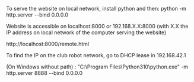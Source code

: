 To serve the website on local network, install python and then:
python -m http.server --bind 0.0.0.0

Website is accessible on localhost:8000 or 192.168.X.X:8000   (with X.X the IP address on local network of the computer serving the website)

http://localhost:8000/remote.html

To find the IP on the club robot network, go to DHCP lease in 192.168.42.1

(On Windows without path) :
"C:\Program Files\Python310\python.exe" -m http.server 8888 --bind 0.0.0.0
